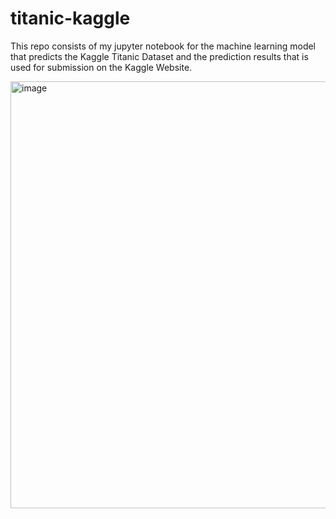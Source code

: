 # titanic-kaggle
This repo consists of my jupyter notebook for the machine learning model that predicts the Kaggle Titanic Dataset and the prediction results that is used for submission on the Kaggle Website.

<img width="683" alt="image" src="https://user-images.githubusercontent.com/99204629/187588229-7a28feda-506d-4be2-b51f-5a9a36496f79.png">
